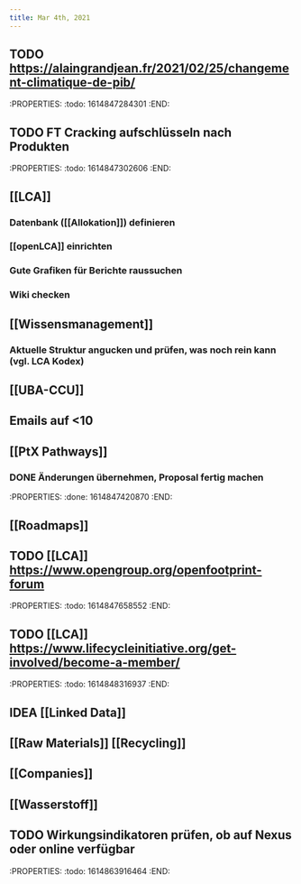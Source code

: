 ```yaml
---
title: Mar 4th, 2021
---
```


## TODO https://alaingrandjean.fr/2021/02/25/changement-climatique-de-pib/
:PROPERTIES:
:todo: 1614847284301
:END:
## TODO  FT Cracking aufschlüsseln nach Produkten
:PROPERTIES:
:todo: 1614847302606
:END:
## [[LCA]]
### Datenbank ([[Allokation]]) definieren
### [[openLCA]] einrichten
### Gute Grafiken für Berichte raussuchen
### Wiki checken
## [[Wissensmanagement]]
### Aktuelle Struktur angucken und prüfen, was noch rein kann (vgl. LCA Kodex)
## [[UBA-CCU]]
## Emails auf <10
## [[PtX Pathways]]
### DONE Änderungen übernehmen, Proposal fertig machen
:PROPERTIES:
:done: 1614847420870
:END:
## [[Roadmaps]]
## TODO [[LCA]] https://www.opengroup.org/openfootprint-forum
:PROPERTIES:
:todo: 1614847658552
:END:
## TODO [[LCA]] https://www.lifecycleinitiative.org/get-involved/become-a-member/
:PROPERTIES:
:todo: 1614848316937
:END:
## IDEA [[Linked Data]]
## [[Raw Materials]] [[Recycling]]
## [[Companies]]
## [[Wasserstoff]]
## TODO Wirkungsindikatoren prüfen, ob auf Nexus oder online verfügbar
:PROPERTIES:
:todo: 1614863916464
:END:
##
